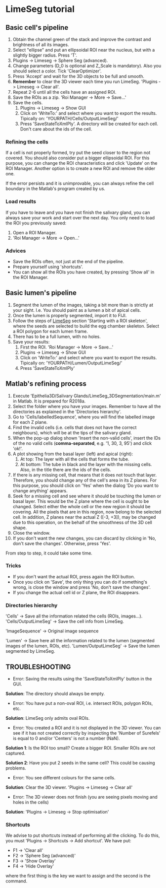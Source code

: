 # LimeSeg tutorial

## Basic cell's pipeline

1. Obtain the channel green of the stack and improve the contrast and brightness of all its images.
2. Select "ellipse" and put an ellipsoidal ROI near the nucleus, but with a slightly bigger radius. Press 'T'.
3. Plugins -> Limeseg -> Sphere Seg (advanced).
4. Change parameters (D_0 is optional and Z_Scale is mandatory). Also you should select a color. Tick 'ClearOptimizer'.
5. Press 'Accept' and wait for the 3D objects to be full and smooth.
6. **Remember** to clear the 3D viewer each time you run LimeSeg. 'Plugins -> Limeseg -> Clear all'.
7. Repeat 2-6 until all the cells have an assigned ROI.
8. Save the ROIs as a zip. 'Roi Manager -> More -> Save...'
9. Save the cells.
	1. Plugins -> Limeseg -> Show GUI
	2. Click on 'WriteTo:' and select where you want to export the results. Tipically on: 'YOURPATH/Cells/OutputLimeSeg/'
	3. Press 'SaveStateToXmlPly'. A directory will be created for each cell. Don't care about the ids of the cell.
	
### Refining the cells

If a cell is not properly formed, try put the seed closer to the region not covered. You should also consider put a bigger ellipsoidal ROI.
For this purpose, you can change the ROI characteristics and click 'Update' on the ROI Manager.
Another option is to create a new ROI and remove the older one.

If the error persists and it is unimprovable, you can always refine the cell boundary in the Matlab's program created by us. 

### Load results

If you have to leave and you have not finish the salivary gland, you can always save your work and start over the next day. You only need to load the ROI you previously saved:
1. Open a ROI Manager.
2. 'Roi Manager -> More -> Open...'

### Advices

- Save the ROIs often, not just at the end of the pipeline.
- Prepare yourself using 'shortcuts'.
- You can show all the ROIs you have created, by pressing 'Show all' in the ROI Manager.

## Basic lumen's pipeline

1. Segment the lumen of the images, taking a bit more than is strictly at your sight. I.e. You should paint as a lumen a bit of apical cells.
2. Once the lumen is properly segmented, import it to FIJI.
3. Follow the steps of [LimeSeg](http://imagej.net/LimeSeg) section 'Starting with a ROI skeleton', where the seeds are selected to build the egg chamber skeleton. Select a ROI polygon for each lumen frame.
4. There has to be a full lumen, with no holes.
5. Save your results:
	1. First the ROI. 'Roi Manager -> More -> Save...'
	2. Plugins -> Limeseg -> Show GUI
	3. Click on 'WriteTo:' and select where you want to export the results. Tipically on: 'YOURPATH/Lumen/OutputLimeSeg/'
	4. Press 'SaveStateToXmlPly'

## Matlab's refining process

1. Execute 'Epithelia3D/Salivary Glands/LimeSeg_3DSegmentation/main.m' in Matlab. It is prepared for R2018a.
2. Select the folder where you have your images. Remember to have all the directories as explained in the 'Directories hierarchy'.
3. Go to 'Cells/labelledSequence', where you will find the labelled image for each Z plane.
4. Find the invalid cells (i.e. cells that does not have the correct neighbours), which will be at the tips of the salivary gland.
5. When the pop-up dialog shown 'Insert the non-valid cells', insert the IDs of the no valid cells (**comma-separated**, e.g. '1, 30, 3, 95') and click 'ok!'.
6. A plot showing from the basal layer (left) and apical (right):
	1. At top: The layer with all the cells that forms the tube.
	2. At bottom: The tube in black and the layer with the missing cells. Also, in the title there are the ids of the cells.
7. If there is any missing cell, that means that it does not touch that layer. Therefore, you should change any of the cell's area in its Z planes. For this purpose, you should click on 'Yes' when the dialog 'Do you want to change anything' appears.
8. Seek for a missing cell and see where it should be touching the lumen or basal layer. This would be the Z plane where the cell is ought to be changed. Select either the whole cell or the new region it should be covering. All the pixels that are in this region, now belong to the selected cell. In addition, Z planes near the actual Z ([-3, +3]), may be changed due to this operation, on the behalf of the smoothness of the 3D cell shape.
9. Close the window.
10. If you don't want the new changes, you can discard by clicking in 'No, don't save the changes'. Otherwise, press 'Yes'.

From step to step, it could take some time.

### Tricks

- If you don't want the actual ROI, press again the ROI button.
- Once you click on 'Save', the only thing you can do if something's wrong, is close the window and press 'No, don't save the changes'.
- If you change the actual cell id or Z plane, the ROI disappears.

### Directories hierarchy

'Cells' -> Save all the information related the cells (ROIs, images...).
'Cells/OutputLimeSeg' -> Save the cell info from LimeSeg.

'ImageSequence' -> Original image sequence

'Lumen' -> Save here all the information related to the lumen (segmented images of the lumen, ROIs, etc).
'Lumen/OutputLimeSeg' -> Save the lumen segmented by LimeSeg.

## TROUBLESHOOTING

- Error: Saving the results using the 'SaveStateToXmlPly' button in the GUI.

**Solution**: The directory should always be empty.

- Error: You have put a non-oval ROI, i.e. intersect ROIs, polygon ROIs, etc.

**Solution**: LimeSeg only admits oval ROIs.

- Error: You created a ROI and it is not displayed in the 3D viewer. You can see if it has not created correctly by inspecting the 'Number of Surefels' is equal to 0 and/or 'Centers' is not a number (NaN).

**Solution 1**: Is the ROI too small? Create a bigger ROI. Smaller ROIs are not captured.

**Solution 2**: Have you put 2 seeds in the same cell? This could be causing problems.

- Error: You see different colours for the same cells.

**Solution**: Clear the 3D viewer. 'Plugins -> Limeseg -> Clear all'

- Error: The 3D viewer does not finish (you are seeing pixels moving and holes in the cells)

**Solution**: 'Plugins -> Limeseg -> Stop optimisation'

### Shortcuts

We advise to put shortcuts instead of performing all the clicking. To do this, you must 'Plugins -> Shortcuts -> Add shortcut'. We have put:

- F1 -> 'Clear all'
- F2 -> 'Sphere Seg (advanced)'
- F3 -> 'Show Overlay'
- F4 -> 'Hide Overlay'

where the first thing is the key we want to assign and the second is the command.
